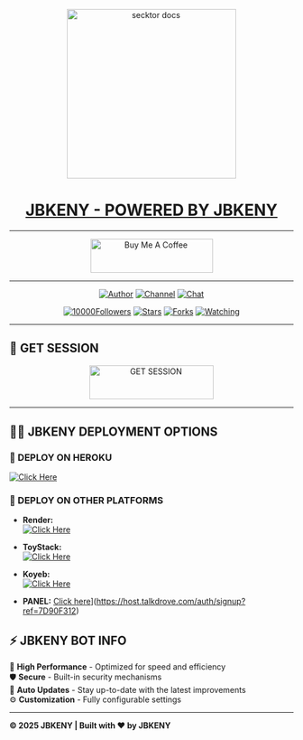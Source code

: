 
<p align="center">  
  <a href="https://files.catbox.moe/ibi3x2.jpg">
    <img alt="secktor docs" height="300" src="https://files.catbox.moe/n6dmx3.jpeg">
    <h1 align="center"> JBKENY - POWERED BY JBKENY</h1>
  </a>
</p>  

---

<p align="center">
  <a href="https://buymeacoffee.com/charlesodhu" target="_blank">
    <img src="https://cdn.buymeacoffee.com/buttons/v2/default.yellow_png" alt="Buy Me A Coffee" style="height: 60px !important;width: 217px !important;">
  </a>
</p>

---

<p align="center">
  <a href="https://github.com/JBKENY"><img title="Author" src="https://img.shields.io/badge/charleske-black?style=for-the-badge&logo=Github"></a> 
  <a href="https://chat.whatsapp.com/BlYI9Cdy4q2KIbovipzKtO"><img title="Channel" src="https://img.shields.io/badge/CHANNEL-black?style=for-the-badge&logo=whatsapp"></a> 
  <a href="https://wa.me/254736512615"><img title="Chat" src="https://img.shields.io/badge/CHAT US-neon?style=for-the-badge&logo=whatsapp"></a>
</p>

<p align="center">
  <a href="https://github.com/JBKENY?tab=followers"><img title="10000Followers" src="https://img.shields.io/github/followers/JBKENY?label=Followers&style=social"></a>
  <a href="https://github.com/JBKENY/BMW-MD/stargazers/"><img title="Stars" src="https://img.shields.io/github/stars/JBKENY/BMW-MD?&style=social"></a>
  <a href="https://github.com/JBKENY/BMW-MD/network/members"><img title="Forks" src="https://img.shields.io/github/forks/JBKENYJBKENY/BMW-MD?style=social"></a>
  <a href="https://github.com/JBKENY/BMW-MD/watchers"><img title="Watching" src="https://img.shields.io/github/watchers/JBKENY/BMW-MD?label=Watching&style=social"></a>
</p>

---

## 🚀 GET SESSION

<p align="center">
  <a href="https://jbm.onrender.com">
    <img title="GET SESSION" src="https://img.shields.io/badge/GET SESSION-neonred?style=for-the-badge&logo=charleske" width="220" height="60.45"/>
  </a>
</p>

---

## 🧚‍♂️ JBKENY DEPLOYMENT OPTIONS

### 🔹 DEPLOY ON HEROKU

  [![Click Here](https://img.shields.io/badge/➤Click-Here-red.svg)](https://dashboard.heroku.com/new?template=https://github.com/JBKENY/JBKENY)
  
### 🔹 DEPLOY ON OTHER PLATFORMS
- **Render:**  
  [![Click Here](https://img.shields.io/badge/➤Click-Here-black.svg)](https://render.com)

- **ToyStack:**  
  [![Click Here](https://img.shields.io/badge/➤Click-Here-white.svg)](https://toystack.ai)

- **Koyeb:**  
  [![Click Here](https://img.shields.io/badge/➤Click-Here-green.svg)](https://koyeb.com)

- **PANEL:**
[Click here](https://img.shield.io/badge/➤Click-Here-pink.svg)](https://host.talkdrove.com/auth/signup?ref=7D90F312)
## ⚡ JBKENY BOT INFO  
🚗 **High Performance** - Optimized for speed and efficiency  
🛡️ **Secure** - Built-in security mechanisms  
🔄 **Auto Updates** - Stay up-to-date with the latest improvements  
⚙️ **Customization** - Fully configurable settings  

---

**© 2025 JBKENY | Built with ❤️ by JBKENY**
